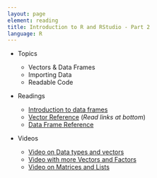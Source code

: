 ```yaml
---
layout: page
element: reading
title: Introduction to R and RStudio - Part 2
language: R
---
```

   
* Topics

  * Vectors & Data Frames
  * Importing Data
  * Readable Code

* Readings

  * [Introduction to data frames](http://www.datacarpentry.org/R-ecology-lesson//03-data-frames.html)
  * [Vector Reference](http://www.r-tutor.com/r-introduction/vector) (*Read links at bottom*)
  * [Data Frame Reference](http://www.r-tutor.com/r-introduction/data-frame)
  
* Videos

  * [Video on Data types and vectors](https://youtu.be/vCX6hnx4dEE)
  * [Video with more Vectors and Factors](https://youtu.be/TOoQoysT9is)
  * [Video on Matrices and Lists](https://youtu.be/HOp6SY5tvxw)
